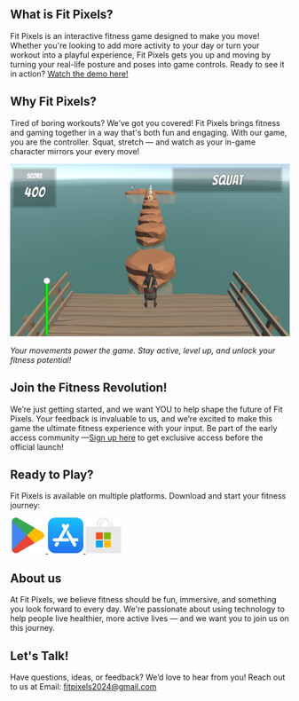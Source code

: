 <!--# Fit Pixels-->


## What is Fit Pixels?

Fit Pixels is an interactive fitness game designed to make you move! Whether you're looking to add more activity to your day or turn your workout into a playful experience, Fit Pixels gets you up and moving by turning your real-life posture and poses into game controls. Ready to see it in action? [Watch the demo here!](https://youtu.be/xK7cRz1gzI0)


## Why Fit Pixels?

Tired of boring workouts? We’ve got you covered! Fit Pixels brings fitness and gaming together in a way that's both fun and engaging. With our game, you are the controller. Squat, stretch — and watch as your in-game character mirrors your every move!

![Screenshot](assets/images/app-screenshot.png)

_Your movements power the game. Stay active, level up, and unlock your fitness potential!_

## Join the Fitness Revolution! 

We’re just getting started, and we want YOU to help shape the future of Fit Pixels. Your feedback is invaluable to us, and we’re excited to make this game the ultimate fitness experience with your input.
Be part of the early access community —[Sign up here](https://forms.gle/dd22ndE1Mvdy1idn9) to get exclusive access before the official launch! 

## Ready to Play?
Fit Pixels is available on multiple platforms. Download and start your fitness journey:

<!-- Download Icons Section -->
<div class="download-buttons">
    <a href="https://play.google.com/store/apps/details?id=com.activepixels.fitpixels&hl=en-US&ah=K-T873oeIylm38xnRlm7-n2WaB0">
        <img src="assets/images/icon-playstore-64.png" alt="Download on Google Play" class="download-icon">
    </a>
    <a href="https://testflight.apple.com/join/WyGarSSx">
        <img src="assets/images/icon-ios-64.png" alt="Download on the App Store" class="download-icon">
    </a>
    <a href="https://www.microsoft.com/store/r/9PLJRP40W840">
        <img src="assets/images/icon-windows-64.png" alt="Download for Windows" class="download-icon">
    </a>
    <!-- <a href="https://yourwebsite.com/download/mac">
        <img src="assets/images/icon-mac.png" alt="Download for Mac" class="download-icon">
    </a> -->
</div>

## About us

At Fit Pixels, we believe fitness should be fun, immersive, and something you look forward to every day. We're passionate about using technology to help people live healthier, more active lives — and we want you to join us on this journey.

## Let's Talk!
Have questions, ideas, or feedback? We’d love to hear from you! Reach out to us at 
Email: [fitpixels2024@gmail.com](mailto:fitpixels2024@gmail.com "Fit Pixels's contact email.")